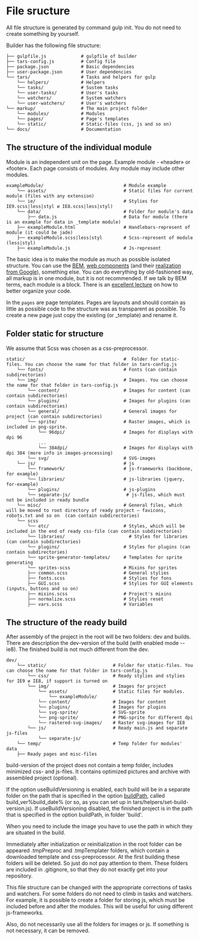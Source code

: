 # File sructure

All file structure is generated by command gulp init. You do not need to create something by yourself.

Builder has the following file structure:

```
├── gulpfile.js             # gulpfile of builder
├── tars-config.js          # Config file
├── package.json            # Basic dependencies
├── user-package.json       # User dependencies
└── tars/                   # Tasks and helpers for gulp
    └── helpers/            # Helpers
    └── tasks/              # Sustem tasks
    └── user-tasks/         # User's tasks
    └── watchers/           # System watchers
    └── user-watchers/      # User's watchers
└── markup/                 # The main project folder
    └── modules/            # Modules
    └── pages/              # Page's templates
    └── static/             # Static-files (css, js and so on)
└── docs/                   # Documentation
```


## The structure of the individual module

Module is an independent unit on the page. Example module - «header» or «footer». Each page consists of modules. Any module may include other modules.

```
exampleModule/                              # Module example
    └── assets/                             # Static files for current module (files with any extension)
    └── ie/                                 # Stylies for IE9.scss|less|styl и IE8.scss|less|styl)
    └── data/                               # Folder for module's data
        ├── data.js                         # Data for module (there is an example for data in _template module)
    ├── exampleModule.html                  # Handlebars-represent of module (it could be jade)
    ├── exampleModule.scss|less|styl        # Scss-represent of module (less|styl)
    ├── exampleModule.js                    # Js-represent

```

The basic idea is to make the module as much as possible isolated structure. You can use the [BEM](https://ru.bem.info), [web components](http://webcomponents.org) (and their [realization from Google](https://www.polymer-project.org)), something else. You can do everything by old-fashioned way, all markup is in one module, but it is not recommended.  If we talk by BEM terms, each module is a block. There is an [excellent lecture](https://www.youtube.com/watch?v=pyAYbbDJjPo) on how to better organize your code.

In the `pages` are page templates. Pages are layouts and should contain as little as possible code to the structure was as transparent as possible. To create a new page just copy the existing (or _template) and rename it.


## Folder static for structure

We assume that Scss was chosen as a css-preprocessor.

```
static/                                     #  Folder for static-files. You can choose the name for that folder in tars-config.js
    └── fonts/                              # Fonts (can contain subdirectories)
    └── img/                                # Images. You can choose the name for that folder in tars-config.js
        └── content/                        # Images for content (can contain subdirectories)
        └── plugins/                        # Images for plugins (can contain subdirectories)
        └── general/                        # General images for project (can contain subdirectories)
        └── sprite/                         # Raster images, which is included in png-sprite.
            └── 96dpi/                      # Images for displays with dpi 96
            ...
            └── 384dpi/                     # Images for displays with dpi 384 (more info in images-processing)
        └── svg/                            # SVG-images
    └── js/                                 # js
        └── framework/                      # js-frameworks (backbone, for example)
        └── libraries/                      # js-libraries (jquery, for-example)
        └── plugins/                        # js-plugins
        └── separate-js/                     # js-files, which must not be included in ready bundle
    └── misc/                               # General files, which will be moved to root directory of ready project — favicons, robots.txt and so on  (can contain subdirectories)
    └── scss                  
        └── etc/                            # Styles, which will be included in the end of ready css-file (can contain subdirectories)
        └── libraries/                        # Styles for libraries (can contain subdirectories)
        └── plugins/                        # Styles for plugins (can contain subdirectories)
        └── sprite-generator-templates/     # Templates for sprite generating
        └── sprites-scss                    # Mixins for sprites
        ├── common.scss                     # General stylies
        ├── fonts.scss                      # Stylies for fons
        ├── GUI.scss                        # Stylies for GUI elements (inputs, buttons and so on)
        ├── mixins.scss                     # Project's mixins
        ├── normalize.scss                  # Stylies reset
        ├── vars.scss                       # Variables
```


## The structure of the ready build

After assembly of the project in the root will be two folders: dev and builds. There are description the dev-version of the build (with enabled mode --ie8). The finished build is not much different from the dev.

```
dev/
    └── static/                         # Folder for static-files. You can choose the name for that folder in tars-config.js
        └── css/                        # Ready stylies and stylies for IE9 и IE8, if support is turned on
        └── img/                        # Images for project
            └── assets/                 # Static files for modules.
                └── exampleModule/      
            └── content/                # Images for content
            └── plugins/                # Images for plugins
            └── svg-sprite/             # SVG-sprite
            └── png-sprite/             # PNG-sprite for different dpi
            └── rastered-svg-images/    # Raster svg-images for IE8
        └── js/                         # Ready main.js and separate js-files
            └── separate-js/   
    └── temp/                           # Temp folder for modules' data
    ├── Ready pages and misc-files
```

build-version of the project does not contain a temp folder, includes minimized css- and js-files. It contains optimized pictures and archive with assembled project (optional).

If the option useBuildVersioning is enabled, each build will be in a separate folder on the path that is specified in the option [buildPath](options.md#buildpath), called build_ver%build_date% (or so, as you can set up in tars/helpers/set-build-version.js). If useBuildVersioning disabled, the finished project is in the path that is specified in the option buildPath, in folder 'build'.

When you need to include the image you have to use the path in which they are situated in the build.

Immediately after initialization or reinitialization in the root folder can be appeared .tmpPreproc and .tmpTemplater folders, which contain a downloaded template and css-preprocessor. At the first building these folders will be deleted. So just do not pay attention to them. These folders are included in .gitignore, so that they do not exactly get into your repository.

This file structure can be changed with the appropriate corrections of tasks and watchers. For some folders do not need to climb in tasks and watchers. For example, it is possible to create a folder for storing js, which must be included before and after the modules. This will be useful for using different js-frameworks.

Also, do not necessarily use all the folders for images or js. If something is not necessary, it can be removed.
